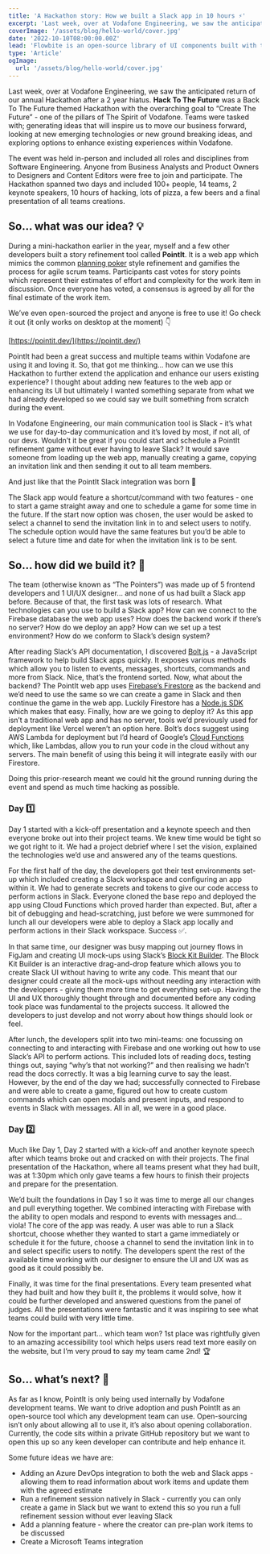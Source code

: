 ```yaml
---
title: 'A Hackathon story: How we built a Slack app in 10 hours ⚡️'
excerpt: 'Last week, over at Vodafone Engineering, we saw the anticipated return of our annual Hackathon after a 2 year hiatus. Hack To The Future was a Back To The Future themed Hackathon with the overarching goal to “Create The Future” - one of the pillars of The Spirit of Vodafone.'
coverImage: '/assets/blog/hello-world/cover.jpg'
date: '2022-10-10T08:00:00.00Z'
lead: 'Flowbite is an open-source library of UI components built with the utility-first classes from Tailwind CSS. It also includes interactive elements such as dropdowns, modals, datepickers.'
type: 'Article'
ogImage:
  url: '/assets/blog/hello-world/cover.jpg'
---
```


Last week, over at Vodafone Engineering, we saw the anticipated return of our annual Hackathon after a 2 year hiatus. **Hack To The Future** was a Back To The Future themed Hackathon with the overarching goal to “Create The Future” - one of the pillars of The Spirit of Vodafone. Teams were tasked with; generating ideas that will inspire us to move our business forward, looking at new emerging technologies or new ground breaking ideas, and exploring options to enhance existing experiences within Vodafone.

The event was held in-person and included all roles and disciplines from Software Engineering. Anyone from Business Analysts and Product Owners to Designers and Content Editors were free to join and participate. The Hackathon spanned two days and included 100+ people, 14 teams, 2 keynote speakers, 10 hours of hacking, lots of pizza, a few beers and a final presentation of all teams creations.

## So… what was our idea? 💡

During a mini-hackathon earlier in the year, myself and a few other developers built a story refinement tool called **PointIt**. It is a web app which mimics the common [planning poker](https://www.mountaingoatsoftware.com/agile/planning-poker) style refinement and gamifies the process for agile scrum teams. Participants cast votes for story points which represent their estimates of effort and complexity for the work item in discussion. Once everyone has voted, a consensus is agreed by all for the final estimate of the work item.

We’ve even open-sourced the project and anyone is free to use it! Go check it out (it only works on desktop at the moment) 👇

[https://pointit.dev/](https://pointit.dev/)

PointIt had been a great success and multiple teams within Vodafone are using it and loving it. So, that got me thinking… how can we use this Hackathon to further extend the application and enhance our users existing experience? I thought about adding new features to the web app or enhancing its UI but ultimately I wanted something separate from what we had already developed so we could say we built something from scratch during the event.

In Vodafone Engineering, our main communication tool is Slack - it’s what we use for day-to-day communication and it’s loved by most, if not all, of our devs. Wouldn’t it be great if you could start and schedule a PointIt refinement game without ever having to leave Slack? It would save someone from loading up the web app, manually creating a game, copying an invitation link and then sending it out to all team members.

And just like that the PointIt Slack integration was born 👶

The Slack app would feature a shortcut/command with two features - one to start a game straight away and one to schedule a game for some time in the future. If the start now option was chosen, the user would be asked to select a channel to send the invitation link in to and select users to notify. The schedule option would have the same features but you’d be able to select a future time and date for when the invitation link is to be sent.

## So… how did we build it? 👷

The team (otherwise known as “The Pointers”) was made up of 5 frontend developers and 1 UI/UX designer… and none of us had built a Slack app before. Because of that, the first task was lots of research. What technologies can you use to build a Slack app? How can we connect to the Firebase database the web app uses? How does the backend work if there’s no server? How do we deploy an app? How can we set up a test environment? How do we conform to Slack’s design system?

After reading Slack’s API documentation, I discovered [Bolt.js](https://slack.dev/bolt-js/tutorial/getting-started) - a JavaScript framework to help build Slack apps quickly. It exposes various methods which allow you to listen to events, messages, shortcuts, commands and more from Slack. Nice, that’s the frontend sorted. Now, what about the backend? The PointIt web app uses [Firebase’s Firestore](https://firebase.google.com/docs/firestore) as the backend and we’d need to use the same so we can create a game in Slack and then continue the game in the web app. Luckily Firestore has a [Node.js SDK](https://firebase.google.com/docs/firestore/quickstart#node.js) which makes that easy. Finally, how are we going to deploy it? As this app isn’t a traditional web app and has no server, tools we’d previously used for deployment like Vercel weren’t an option here. Bolt’s docs suggest using AWS Lambda for deployment but I’d heard of Google’s [Cloud Functions](https://cloud.google.com/functions) which, like Lambdas, allow you to run your code in the cloud without any servers. The main benefit of using this being it will integrate easily with our Firestore.

Doing this prior-research meant we could hit the ground running during the event and spend as much time hacking as possible.

### Day 1️⃣

Day 1 started with a kick-off presentation and a keynote speech and then everyone broke out into their project teams. We knew time would be tight so we got right to it. We had a project debrief where I set the vision, explained the technologies we’d use and answered any of the teams questions.

For the first half of the day, the developers got their test environments set-up which included creating a Slack workspace and configuring an app within it. We had to generate secrets and tokens to give our code access to perform actions in Slack. Everyone cloned the base repo and deployed the app using Cloud Functions which proved harder than expected. But, after a bit of debugging and head-scratching, just before we were summoned for lunch all our developers were able to deploy a Slack app locally and perform actions in their Slack workspace. Success ✅.

In that same time, our designer was busy mapping out journey flows in FigJam and creating UI mock-ups using Slack’s [Block Kit Builder](https://api.slack.com/block-kit). The Block Kit Builder is an interactive drag-and-drop feature which allows you to create Slack UI without having to write any code. This meant that our designer could create all the mock-ups without needing any interaction with the developers - giving them more time to get everything set-up. Having the UI and UX thoroughly thought through and documented before any coding took place was fundamental to the projects success. It allowed the developers to just develop and not worry about how things should look or feel.

After lunch, the developers split into two mini-teams: one focussing on connecting to and interacting with Firebase and one working out how to use Slack’s API to perform actions. This included lots of reading docs, testing things out, saying “why’s that not working?” and then realising we hadn’t read the docs correctly. It was a big learning curve to say the least. However, by the end of the day we had; successfully connected to Firebase and were able to create a game, figured out how to create custom commands which can open modals and present inputs, and respond to events in Slack with messages. All in all, we were in a good place.

### Day 2️⃣

Much like Day 1, Day 2 started with a kick-off and another keynote speech after which teams broke out and cracked on with their projects. The final presentation of the Hackathon, where all teams present what they had built, was at 1:30pm which only gave teams a few hours to finish their projects and prepare for the presentation.

We’d built the foundations in Day 1 so it was time to merge all our changes and pull everything together. We combined interacting with Firebase with the ability to open modals and respond to events with messages and… viola! The core of the app was ready. A user was able to run a Slack shortcut, choose whether they wanted to start a game immediately or schedule it for the future, choose a channel to send the invitation link in to and select specific users to notify. The developers spent the rest of the available time working with our designer to ensure the UI and UX was as good as it could possibly be.

Finally, it was time for the final presentations. Every team presented what they had built and how they built it, the problems it would solve, how it could be further developed and answered questions from the panel of judges. All the presentations were fantastic and it was inspiring to see what teams could build with very little time.

Now for the important part… which team won? 1st place was rightfully given to an amazing accessibility tool which helps users read text more easily on the website, but I’m very proud to say my team came 2nd! 🏆

## So… what’s next? 🔮

As far as I know, PointIt is only being used internally by Vodafone development teams. We want to drive adoption and push PointIt as an open-source tool which any development team can use. Open-sourcing isn’t only about allowing all to use it, it’s also about opening collaboration. Currently, the code sits within a private GitHub repository but we want to open this up so any keen developer can contribute and help enhance it.

Some future ideas we have are:

- Adding an Azure DevOps integration to both the web and Slack apps - allowing them to read information about work items and update them with the agreed estimate
- Run a refinement session natively in Slack - currently you can only create a game in Slack but we want to extend this so you run a full refinement session without ever leaving Slack
- Add a planning feature - where the creator can pre-plan work items to be discussed
- Create a Microsoft Teams integration
